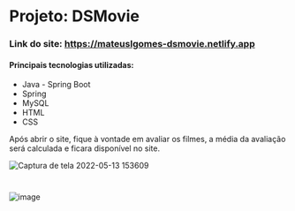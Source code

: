 # Projeto: DSMovie
### Link do site: https://mateuslgomes-dsmovie.netlify.app

#### Principais tecnologias utilizadas:
* Java - Spring Boot
* Spring 
* MySQL
* HTML
* CSS

Após abrir o site, fique à vontade em avaliar os filmes, a média da avaliação será calculada e ficara disponível no site.

![Captura de tela 2022-05-13 153609](https://user-images.githubusercontent.com/97681752/168346158-88068a75-d0f4-4ec6-b9ee-a6ed76afbb6c.jpg)
#
![image](https://user-images.githubusercontent.com/97681752/168346403-ba4f3370-5ce5-4177-b536-d3249132713a.png)
